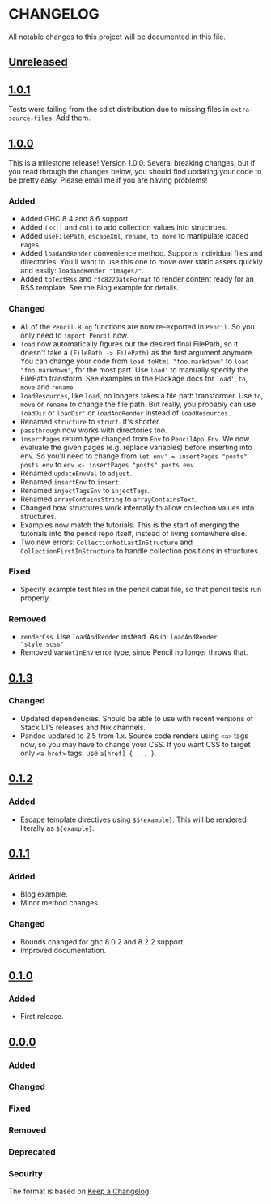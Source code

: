 # CHANGELOG

All notable changes to this project will be documented in this file.

## [Unreleased]

## [1.0.1]

Tests were failing from the sdist distribution due to missing files in
`extra-source-files`. Add them.

## [1.0.0]

This is a milestone release! Version 1.0.0. Several breaking changes, but if you
read through the changes below, you should find updating your code to be pretty
easy. Please email me if you are having problems!

### Added
- Added GHC 8.4 and 8.6 support.
- Added `(<<|)` and `coll` to add collection values into structrues.
- Added `useFilePath`, `escapeXml`, `rename`, `to`, `move` to manipulate loaded `Page`s.
- Added `loadAndRender` convenience method. Supports individual files and
  directories. You'll want to use this one to move over static assets quickly
  and easily: `loadAndRender "images/"`.
- Added `toTextRss` and `rfc822DateFormat` to render content ready for an RSS
  template. See the Blog example for details.

### Changed
- All of the `Pencil.Blog` functions are now re-exported in `Pencil`. So you
  only need to `import Pencil` now.
- `load` now automatically figures out the desired final FilePath, so it
  doesn't take a `(FilePath -> FilePath)` as the first argument anymore. You
  can change your code from `load toHtml "foo.markdown"` to `load
  "foo.markdown"`, for the most part. Use `load'` to manually specify the
  FilePath transform. See examples in the Hackage docs for `load'`, `to`,
  `move` and `rename`.
- `loadResources`, like `load`, no longers takes a file path transformer. Use
  `to`, `move` or `rename` to change the file path. But really, you probably can
  use `loadDir` or `loadDir'` or `loadAndRender` instead of `loadResources.`
- Renamed `structure` to `struct`. It's shorter.
- `passthrough` now works with directories too.
- `insertPages` return type changed from `Env` to `PencilApp Env`. We now
  evaluate the given pages (e.g. replace variables) before inserting into
  env. So you'll need to change from `let env' = insertPages "posts" posts env`
  to `env <- insertPages "posts" posts env`.
- Renamed `updateEnvVal` to `adjust`.
- Renamed `insertEnv` to `insert`.
- Renamed `injectTagsEnv` to `injectTags`.
- Renamed `arrayContainsString` to `arrayContainsText`.
- Changed how structures work internally to allow collection values into structures.
- Examples now match the tutorials. This is the start of merging the tutorials into the pencil
  repo itself, instead of living somewhere else.
- Two new errors: `CollectionNotLastInStructure` and
  `CollectionFirstInStructure` to handle collection positions in structures.

### Fixed
- Specify example test files in the pencil.cabal file, so that pencil tests run properly.

### Removed
- `renderCss`. Use `loadAndRender` instead. As in: `loadAndRender "style.scss"`
- Removed `VarNotInEnv` error type, since Pencil no longer throws that.

## [0.1.3]

### Changed
- Updated dependencies. Should be able to use with recent versions of Stack LTS releases and Nix channels.
- Pandoc updated to 2.5 from 1.x. Source code renders using `<a>` tags now, so you may have to change your CSS. If you want
  CSS to target only `<a href>` tags, use `a[href] { ... }`.

## [0.1.2]

### Added
- Escape template directives using `$${example}`. This will be rendered
  literally as `${example}`.

## [0.1.1]

### Added
- Blog example.
- Minor method changes.

### Changed
- Bounds changed for ghc 8.0.2 and 8.2.2 support.
- Improved documentation.

## [0.1.0](https://github.com/elben/pencil/)

### Added
- First release.

## [0.0.0](https://github.com/elben/pencil/)

### Added
### Changed
### Fixed
### Removed
### Deprecated
### Security

The format is based on [Keep a Changelog](http://keepachangelog.com/en/1.0.0/).

[Unreleased]: https://github.com/elben/pencil/compare/v1.0.1...HEAD
[1.0.1]: https://github.com/elben/pencil/compare/v1.0.0...v1.0.1
[1.0.0]: https://github.com/elben/pencil/compare/v0.1.3...v1.0.0
[0.1.3]: https://github.com/elben/pencil/compare/v0.1.2...v0.1.3
[0.1.2]: https://github.com/elben/pencil/compare/v0.1.1...v0.1.2
[0.1.1]: https://github.com/elben/pencil/compare/cb14e3610aa18dd3c71279bd56231c6bb23bae7b...v0.1.1
